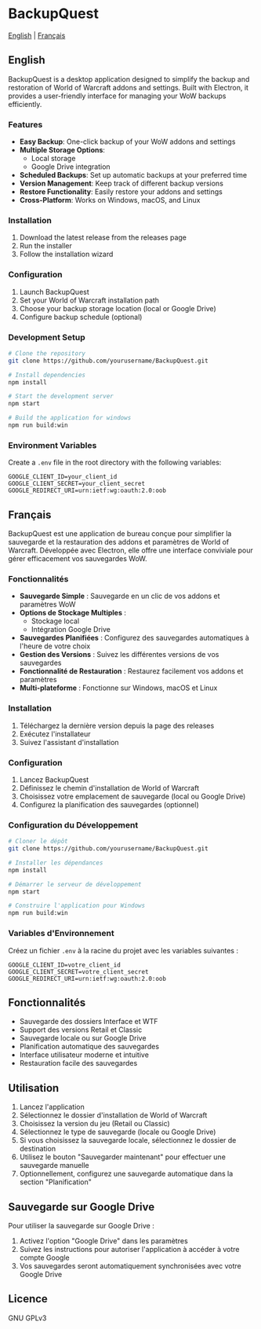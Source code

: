 # BackupQuest

[English](#english) | [Français](#français)

## English

BackupQuest is a desktop application designed to simplify the backup and restoration of World of Warcraft addons and settings. Built with Electron, it provides a user-friendly interface for managing your WoW backups efficiently.

### Features

- **Easy Backup**: One-click backup of your WoW addons and settings
- **Multiple Storage Options**:
  - Local storage
  - Google Drive integration
- **Scheduled Backups**: Set up automatic backups at your preferred time
- **Version Management**: Keep track of different backup versions
- **Restore Functionality**: Easily restore your addons and settings
- **Cross-Platform**: Works on Windows, macOS, and Linux

### Installation

1. Download the latest release from the releases page
2. Run the installer
3. Follow the installation wizard

### Configuration

1. Launch BackupQuest
2. Set your World of Warcraft installation path
3. Choose your backup storage location (local or Google Drive)
4. Configure backup schedule (optional)

### Development Setup

```bash
# Clone the repository
git clone https://github.com/yourusername/BackupQuest.git

# Install dependencies
npm install

# Start the development server
npm start

# Build the application for windows
npm run build:win
```

### Environment Variables

Create a `.env` file in the root directory with the following variables:

```
GOOGLE_CLIENT_ID=your_client_id
GOOGLE_CLIENT_SECRET=your_client_secret
GOOGLE_REDIRECT_URI=urn:ietf:wg:oauth:2.0:oob
```

## Français

BackupQuest est une application de bureau conçue pour simplifier la sauvegarde et la restauration des addons et paramètres de World of Warcraft. Développée avec Electron, elle offre une interface conviviale pour gérer efficacement vos sauvegardes WoW.

### Fonctionnalités

- **Sauvegarde Simple** : Sauvegarde en un clic de vos addons et paramètres WoW
- **Options de Stockage Multiples** :
  - Stockage local
  - Intégration Google Drive
- **Sauvegardes Planifiées** : Configurez des sauvegardes automatiques à l'heure de votre choix
- **Gestion des Versions** : Suivez les différentes versions de vos sauvegardes
- **Fonctionnalité de Restauration** : Restaurez facilement vos addons et paramètres
- **Multi-plateforme** : Fonctionne sur Windows, macOS et Linux

### Installation

1. Téléchargez la dernière version depuis la page des releases
2. Exécutez l'installateur
3. Suivez l'assistant d'installation

### Configuration

1. Lancez BackupQuest
2. Définissez le chemin d'installation de World of Warcraft
3. Choisissez votre emplacement de sauvegarde (local ou Google Drive)
4. Configurez la planification des sauvegardes (optionnel)

### Configuration du Développement

```bash
# Cloner le dépôt
git clone https://github.com/yourusername/BackupQuest.git

# Installer les dépendances
npm install

# Démarrer le serveur de développement
npm start

# Construire l'application pour Windows
npm run build:win
```

### Variables d'Environnement

Créez un fichier `.env` à la racine du projet avec les variables suivantes :

```
GOOGLE_CLIENT_ID=votre_client_id
GOOGLE_CLIENT_SECRET=votre_client_secret
GOOGLE_REDIRECT_URI=urn:ietf:wg:oauth:2.0:oob
```

## Fonctionnalités

- Sauvegarde des dossiers Interface et WTF
- Support des versions Retail et Classic
- Sauvegarde locale ou sur Google Drive
- Planification automatique des sauvegardes
- Interface utilisateur moderne et intuitive
- Restauration facile des sauvegardes

## Utilisation

1. Lancez l'application
2. Sélectionnez le dossier d'installation de World of Warcraft
3. Choisissez la version du jeu (Retail ou Classic)
4. Sélectionnez le type de sauvegarde (locale ou Google Drive)
5. Si vous choisissez la sauvegarde locale, sélectionnez le dossier de destination
6. Utilisez le bouton "Sauvegarder maintenant" pour effectuer une sauvegarde manuelle
7. Optionnellement, configurez une sauvegarde automatique dans la section "Planification"

## Sauvegarde sur Google Drive

Pour utiliser la sauvegarde sur Google Drive :

1. Activez l'option "Google Drive" dans les paramètres
2. Suivez les instructions pour autoriser l'application à accéder à votre compte Google
3. Vos sauvegardes seront automatiquement synchronisées avec votre Google Drive

## Licence

GNU GPLv3